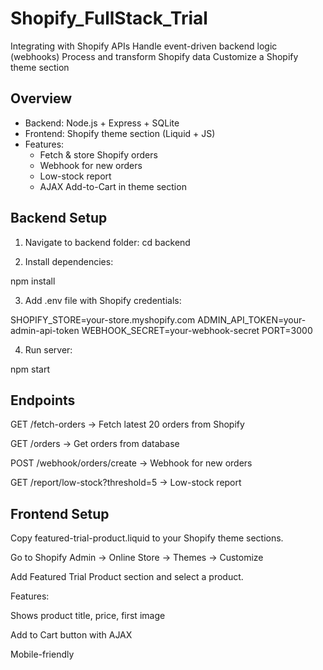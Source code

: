 # Shopify_FullStack_Trial
Integrating with Shopify APIs 
Handle event-driven backend logic (webhooks) 
Process and transform Shopify data
Customize a Shopify theme section

## Overview
- Backend: Node.js + Express + SQLite
- Frontend: Shopify theme section (Liquid + JS)
- Features: 
  - Fetch & store Shopify orders
  - Webhook for new orders
  - Low-stock report
  - AJAX Add-to-Cart in theme section

## Backend Setup
1. Navigate to backend folder:
cd backend

2. Install dependencies:

npm install


3. Add .env file with Shopify credentials:

SHOPIFY_STORE=your-store.myshopify.com
ADMIN_API_TOKEN=your-admin-api-token
WEBHOOK_SECRET=your-webhook-secret
PORT=3000


4. Run server:

npm start

## Endpoints

GET /fetch-orders → Fetch latest 20 orders from Shopify

GET /orders → Get orders from database

POST /webhook/orders/create → Webhook for new orders

GET /report/low-stock?threshold=5 → Low-stock report

## Frontend Setup

Copy featured-trial-product.liquid to your Shopify theme sections.

Go to Shopify Admin → Online Store → Themes → Customize

Add Featured Trial Product section and select a product.

Features:

Shows product title, price, first image

Add to Cart button with AJAX

Mobile-friendly
